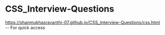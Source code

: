 # CSS_Interview-Questions

https://shanmukhasravanthi-07.github.io/CSS_Interview-Questions/css.html -- For quick access
